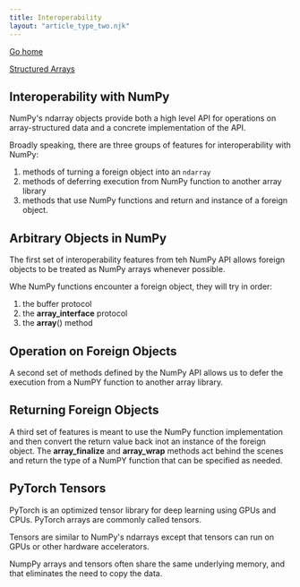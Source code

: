 ```yaml
---
title: Interoperability
layout: "article_type_two.njk"
---
```

[Go home](/index.html)

[Structured Arrays](https://numpy.org/doc/stable/user/basics.interoperability.html)

## Interoperability with NumPy

NumPy's ndarray objects provide both a high level API for operations on array-structured data and a concrete implementation of the API.

Broadly speaking, there are three groups of features for interoperability with NumPy:

1. methods of turning a foreign object into an `ndarray`
2. methods of deferring execution from NumPy function to another array library
3. methods that use NumPy functions and return and instance of a foreign object.

## Arbitrary Objects in NumPy

The first set of interoperability features from teh NumPy API allows foreign objects to be treated as NumPy arrays whenever possible.

Whe NumPy functions encounter a foreign object, they will try in order:

1. the buffer protocol
2. the __array_interface__ protocol
3. the __array__() method

## Operation on Foreign Objects

A second set of methods defined by the NumPy API allows us to defer the execution from a NumPY function to another array library.

## Returning Foreign Objects

A third set of features is meant to use the NumPy function implementation and then convert the return value back inot an instance of the foreign object. The __array_finalize__ and __array_wrap__ methods act behind the scenes and return the type of a NumPY function that can be specified as needed.

## PyTorch Tensors

PyTorch is an optimized tensor library for deep learning using GPUs and CPUs. PyTorch arrays are commonly called tensors.

Tensors are similar to NumPy's ndarrays except that tensors can run on GPUs or other hardware accelerators.

NumpPy arrays and tensors often share the same underlying memory, and that eliminates the need to copy the data.